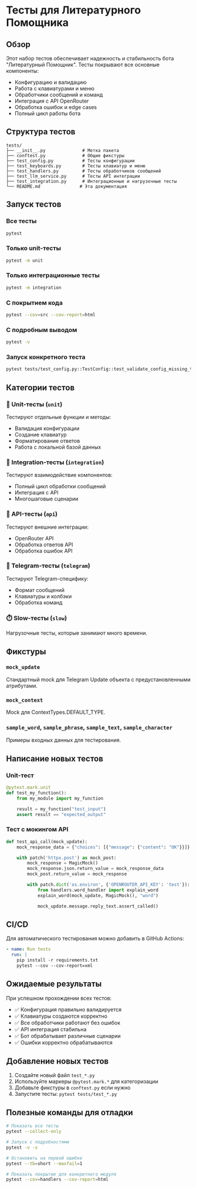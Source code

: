 # Тесты для Литературного Помощника

## Обзор

Этот набор тестов обеспечивает надежность и стабильность бота "Литературный Помощник". Тесты покрывают все основные компоненты:

- Конфигурацию и валидацию
- Работа с клавиатурами и меню
- Обработчики сообщений и команд
- Интеграция с API OpenRouter
- Обработка ошибок и edge cases
- Полный цикл работы бота

## Структура тестов

```
tests/
├── __init__.py              # Метка пакета
├── conftest.py              # Общие фикстуры
├── test_config.py           # Тесты конфигурации
├── test_keyboards.py        # Тесты клавиатур и меню
├── test_handlers.py         # Тесты обработчиков сообщений
├── test_llm_service.py      # Тесты API интеграции
├── test_integration.py      # Интеграционные и нагрузочные тесты
└── README.md               # Эта документация
```

## Запуск тестов

### Все тесты
```bash
pytest
```

### Только unit-тесты
```bash
pytest -m unit
```

### Только интеграционные тесты
```bash
pytest -m integration
```

### С покрытием кода
```bash
pytest --cov=src --cov-report=html
```

### С подробным выводом
```bash
pytest -v
```

### Запуск конкретного теста
```bash
pytest tests/test_config.py::TestConfig::test_validate_config_missing_token
```

## Категории тестов

### 🔧 Unit-тесты (`unit`)
Тестируют отдельные функции и методы:
- Валидация конфигурации
- Создание клавиатур
- Форматирование ответов
- Работа с локальной базой данных

### 🔗 Integration-тесты (`integration`)
Тестируют взаимодействие компонентов:
- Полный цикл обработки сообщений
- Интеграция с API
- Многошаговые сценарии

### 📡 API-тесты (`api`)
Тестируют внешние интеграции:
- OpenRouter API
- Обработка ответов API
- Обработка ошибок API

### 📱 Telegram-тесты (`telegram`)
Тестируют Telegram-специфику:
- Формат сообщений
- Клавиатуры и колбэки
- Обработка команд

### ⏱️ Slow-тесты (`slow`)
Нагрузочные тесты, которые занимают много времени.

## Фикстуры

### `mock_update`
Стандартный mock для Telegram Update объекта с предустановленными атрибутами.

### `mock_context`
Mock для ContextTypes.DEFAULT_TYPE.

### `sample_word`, `sample_phrase`, `sample_text`, `sample_character`
Примеры входных данных для тестирования.

## Написание новых тестов

### Unit-тест
```python
@pytest.mark.unit
def test_my_function():
    from my_module import my_function

    result = my_function("test_input")
    assert result == "expected_output"
```

### Тест с мокингом API
```python
def test_api_call(mock_update):
    mock_response_data = {"choices": [{"message": {"content": "OK"}}]}

    with patch('httpx.post') as mock_post:
        mock_response = MagicMock()
        mock_response.json.return_value = mock_response_data
        mock_post.return_value = mock_response

        with patch.dict('os.environ', {'OPENROUTER_API_KEY': 'test'}):
            from handlers.word_handler import explain_word
            explain_word(mock_update, MagicMock(), "word")

            mock_update.message.reply_text.assert_called()
```

## CI/CD

Для автоматического тестирования можно добавить в GitHub Actions:

```yaml
- name: Run tests
  run: |
    pip install -r requirements.txt
    pytest --cov --cov-report=xml
```

## Ожидаемые результаты

При успешном прохождении всех тестов:
- ✅ Конфигурация правильно валидируется
- ✅ Клавиатуры создаются корректно
- ✅ Все обработчики работают без ошибок
- ✅ API интеграция стабильна
- ✅ Бот обрабатывает различные сценарии
- ✅ Ошибки корректно обрабатываются

## Добавление новых тестов

1. Создайте новый файл `test_*.py`
2. Используйте маркеры `@pytest.mark.*` для категоризации
3. Добавьте фикстуры в `conftest.py` если нужно
4. Запустите тесты: `pytest tests/test_*.py`

## Полезные команды для отладки

```bash
# Показать все тесты
pytest --collect-only

# Запуск с подробностями
pytest -v -s

# Остановить на первой ошибке
pytest --tb=short --maxfail=1

# Показать покрытие для конкретного модуля
pytest --cov=handlers --cov-report=html
